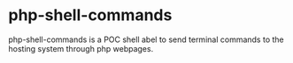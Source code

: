 # php-shell-commands
php-shell-commands is a POC shell abel to send terminal commands to the hosting system through php webpages.
